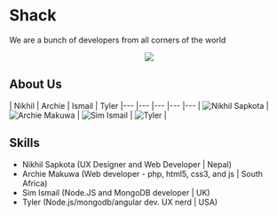# Shack

We are a bunch of developers from all corners of the world
<p align="center">
  <img src="http://i.vimeocdn.com/video/465255665_640.jpg"/>
</p>

## About Us 
| Nikhil | Archie | Ismail | Tyler
|--- |--- |--- |--- |---
| ![Nikhil Sapkota](http://www.aatsol.co.za/demos/hackathon_avatars/nikhil.jpg) | ![Archie Makuwa](http://www.aatsol.co.za/demos/hackathon_avatars/archie.jpg) | ![Sim Ismail](http://www.aatsol.co.za/demos/hackathon_avatars/sim.jpg) | ![Tyler](http://www.aatsol.co.za/demos/hackathon_avatars/tyler.jpg) |

## Skills
- Nikhil Sapkota (UX Designer and Web Developer | Nepal)
- Archie Makuwa (Web developer - php, html5, css3, and js | South Africa)
- Sim Ismail (Node.JS and MongoDB developer | UK)
- Tyler (Node.js/mongodb/angular dev. UX nerd | USA)
